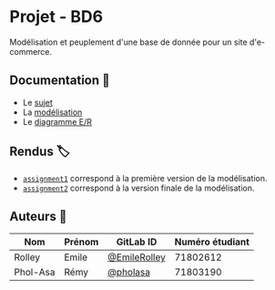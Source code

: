 # Projet - BD6

Modélisation et peuplement d'une base de donnée pour un site d'e-commerce.

## Documentation 📄

* Le [sujet](https://gaufre.informatique.univ-paris-diderot.fr/EmileRolley/bd6-project/blob/master/docs/pdf/subject.pdf)
* La [modélisation](https://gaufre.informatique.univ-paris-diderot.fr/EmileRolley/bd6-project/blob/master/docs/pdf/design.pdf)
* Le [diagramme E/R](https://gaufre.informatique.univ-paris-diderot.fr/EmileRolley/bd6-project/blob/master/docs/images/ER-diagram.png)

## Rendus 🏷

* [`assignment1`](https://gaufre.informatique.univ-paris-diderot.fr/EmileRolley/bd6-project/tags/assignment1) correspond à la première version de la modélisation.
* [`assignment2`](https://gaufre.informatique.univ-paris-diderot.fr/EmileRolley/bd6-project/tags/assignment2) correspond à la version finale de la modélisation.


## Auteurs 🧘

| Nom      | Prénom | GitLab ID                                                                     | Numéro étudiant |
|----------|--------|-------------------------------------------------------------------------------|-----------------|
| Rolley   | Emile  | [@EmileRolley](https://gaufre.informatique.univ-paris-diderot.fr/EmileRolley) | 71802612        |
| Phol-Asa | Rémy   | [@pholasa](https://gaufre.informatique.univ-paris-diderot.fr/pholasa)         | 71803190        |
